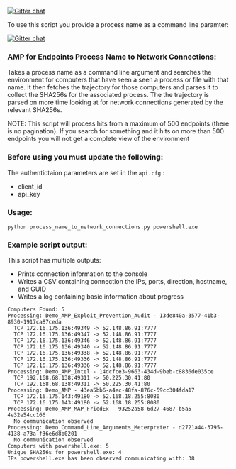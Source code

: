 [![Gitter chat](https://img.shields.io/badge/gitter-join%20chat-brightgreen.svg)](https://gitter.im/CiscoSecurity/AMP-for-Endpoints "Gitter chat")

To use this script you provide a process name as a command line paramter:




[![Gitter chat](https://img.shields.io/badge/gitter-join%20chat-brightgreen.svg)](https://gitter.im/CiscoSecurity/AMP-for-Endpoints "Gitter chat")

### AMP for Endpoints Process Name to Network Connections:

Takes a process name as a command line argument and searches the environment for computers that have seen a seen a process or file with that name. It then fetches the trajectory for those computers and parses it to collect the SHA256s for the associated process. The the trajectory is parsed on more time looking at for network connections generated by the relevant SHA256s.

NOTE: This script will process hits from a maximum of 500 endpoints (there is no pagination). If you search for something and it hits on more than 500 endpoints you will not get a complete view of the environment

### Before using you must update the following:
The authentictaion parameters are set in the ```api.cfg``` :
- client_id 
- api_key

### Usage:
```
python process_name_to_network_connections.py powershell.exe
```

### Example script output:

This script has multiple outputs:
* Prints connection information to the console
* Writes a CSV containing connection the IPs, ports, direction, hostname, and GUID
* Writes a log containing basic information about progress
```
Computers Found: 5
Processing: Demo_AMP_Exploit_Prevention_Audit - 13de840a-3577-41b3-8930-1917ca87ceda
  TCP 172.16.175.136:49349 -> 52.148.86.91:7777
  TCP 172.16.175.136:49347 -> 52.148.86.91:7777
  TCP 172.16.175.136:49346 -> 52.148.86.91:7777
  TCP 172.16.175.136:49340 -> 52.148.86.91:7777
  TCP 172.16.175.136:49338 -> 52.148.86.91:7777
  TCP 172.16.175.136:49336 -> 52.148.86.91:7777
  TCP 172.16.175.136:49336 -> 52.148.86.91:7777
Processing: Demo_AMP_Intel - 14dcfce3-9663-434d-9beb-c8836de035ce
  TCP 192.168.68.138:49311 -> 50.225.30.41:80
  TCP 192.168.68.138:49311 -> 50.225.30.41:80
Processing: Demo_AMP - 43ea5bb6-a4ec-48fa-876c-59cc304fda17
  TCP 172.16.175.143:49180 -> 52.168.18.255:8080
  TCP 172.16.175.143:49180 -> 52.168.18.255:8080
Processing: Demo_AMP_MAP_FriedEx - 93252a58-6d27-4687-b5a5-4e32e54cc166
  No communication observed
Processing: Demo_Command_Line_Arguments_Meterpreter - d2721a44-3795-4138-a73a-f36e6d8b0201
  No communication observed
Computers with powershell.exe: 5
Unique SHA256s for powershell.exe: 4
IPs powershell.exe has been observed communicating with: 38
```
